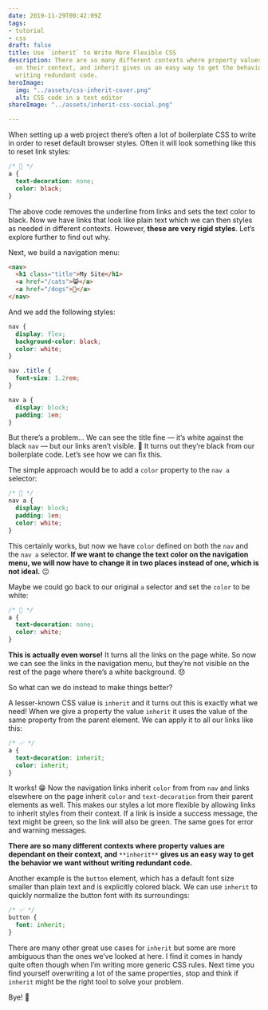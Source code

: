 ```yaml
---
date: 2019-11-29T00:42:09Z
tags:
- tutorial
- css
draft: false
title: Use `inherit` to Write More Flexible CSS
description: There are so many different contexts where property values are dependant
  on their context, and inherit gives us an easy way to get the behavior we want without
  writing redundant code.
heroImage:
  img: "../assets/css-inherit-cover.png"
  alt: CSS code in a text editor
shareImage: "../assets/inherit-css-social.png"

---
```

When setting up a web project there’s often a lot of boilerplate CSS to write in order to reset default browser styles. Often it will look something like this to reset link styles:

```css
/* 🚫 */
a {
  text-decoration: none;
  color: black;
}
```

The above code removes the underline from links and sets the text color to black. Now we have links that look like plain text which we can then styles as needed in different contexts. However, **these are very rigid styles**. Let’s explore further to find out why.

Next, we build a navigation menu:

```html
<nav>
  <h1 class="title">My Site</h1>
  <a href="/cats">😸</a>
  <a href="/dogs">🐶</a>
</nav>
```

And we add the following styles:

```css
nav {
  display: flex;
  background-color: black;
  color: white;
}

nav .title {
  font-size: 1.2rem;
}

nav a {
  display: block;
  padding: 1em;
}
```

But there’s a problem… We can see the title fine — it’s white against the black `nav` — but our links aren’t visible. 🤔 It turns out they’re black from our boilerplate code. Let’s see how we can fix this.

The simple approach would be to add a `color` property to the `nav a` selector:

```css
/* 🚫 */
nav a {
  display: block;
  padding: 1em;
  color: white;
}
```

This certainly works, but now we have `color` defined on both the `nav` and the `nav a` selector. **If we want to change the text color on the navigation menu, we will now have to change it in two places instead of one, which is not ideal.** 😐

Maybe we could go back to our original `a` selector and set the `color` to be white:

```css
/* 🚫 */
a {
  text-decoration: none;
  color: white;
}
```

**This is actually even worse!** It turns all the links on the page white. So now we can see the links in the navigation menu, but they’re not visible on the rest of the page where there’s a white background. 😞

So what can we do instead to make things better?

A lesser-known CSS value is `inherit`  and it turns out this is exactly what we need! When we give a property the value `inherit` it uses the value of the same property from the parent element. We can apply it to all our links like this:

```css
/* ✅ */
a {
  text-decoration: inherit;
  color: inherit;
}
```

It works! 😁  Now the navigation links inherit `color` from from `nav` and links elsewhere on the page inherit `color` and `text-decoration` from their parent elements as well. This makes our styles a lot more flexible by allowing links to inherit styles from their context. If a link is inside a success message, the text might be green, so the link will also be green. The same goes for error and warning messages.

**There are so many different contexts where property values are dependant on their context, and** `**inherit**` **gives us an easy way to get the behavior we want without writing redundant code.**

Another example is the `button` element, which has a default font size smaller than plain text and is explicitly colored black. We can use `inherit` to quickly normalize the button font with its surroundings:

```css
/* ✅ */
button {
  font: inherit;
}
```

There are many other great use cases for `inherit` but some are more ambiguous than the ones we’ve looked at here. I find it comes in handy quite often though when I’m writing more generic CSS rules. Next time you find yourself overwriting a lot of the same properties, stop and think if `inherit` might be the right tool to solve your problem.

Bye! 👋